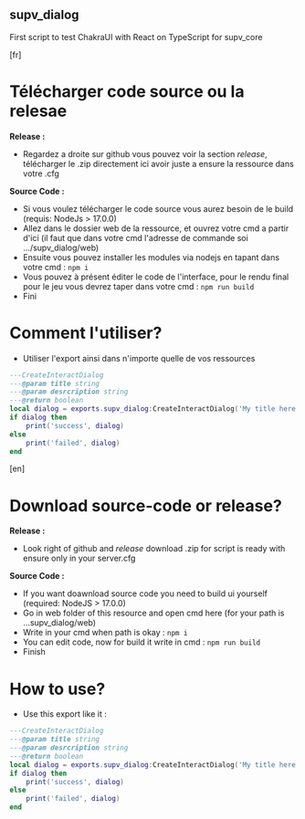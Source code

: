 ## supv_dialog
First script to test ChakraUI with React on TypeScript for supv_core

[fr]

# Télécharger code source ou la relesae

__Release :__
- Regardez a droite sur github vous pouvez voir la section *release*, télécharger le .zip directement ici avoir juste a ensure la ressource dans votre .cfg

__Source Code :__
- Si vous voulez télécharger le code source vous aurez besoin de le build (requis: NodeJs > 17.0.0)
- Allez dans le dossier web de la ressource, et ouvrez votre cmd a partir d'ici (il faut que dans votre cmd l'adresse de commande soi .../supv_dialog/web)
- Ensuite vous pouvez installer les modules via nodejs en tapant dans votre cmd : ``npm i``
- Vous pouvez à présent éditer le code de l'interface, pour le rendu final pour le jeu vous devrez taper dans votre cmd : ``npm run build``
- Fini

# Comment l'utiliser?

- Utiliser l'export ainsi dans n'importe quelle de vos ressources
```lua
---CreateInteractDialog
---@param title string
---@param desrcription string
---@return boolean
local dialog = exports.supv_dialog:CreateInteractDialog('My title here', 'My description here')
if dialog then
    print('success', dialog)
else
    print('failed', dialog)
end
```

[en]

# Download source-code or release?

__Release :__
- Look right of github and *release* download .zip for script is ready with ensure only in your server.cfg 

__Source Code :__
- If you want doawnload source code you need to build ui yourself (required: NodeJS > 17.0.0)
- Go in web folder of this resource and open cmd here (for your path is ...supv_dialog/web)
- Write in your cmd when path is okay : ``npm i``
- You can edit code, now for build it write in cmd : ``npm run build``
- Finish

# How to use?

- Use this export like it :
```lua
---CreateInteractDialog
---@param title string
---@param desrcription string
---@return boolean
local dialog = exports.supv_dialog:CreateInteractDialog('My title here', 'My description here')
if dialog then
    print('success', dialog)
else
    print('failed', dialog)
end
```